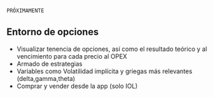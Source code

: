  `PRÓXIMAMENTE` 

## Entorno de opciones

- Visualizar tenencia de opciones, así como el resultado teórico y al vencimiento para cada precio al OPEX
- Armado de estrategias
- Variables como Volatilidad implícita y griegas más relevantes (delta,gamma,theta)
- Comprar y vender desde la app (solo IOL)




